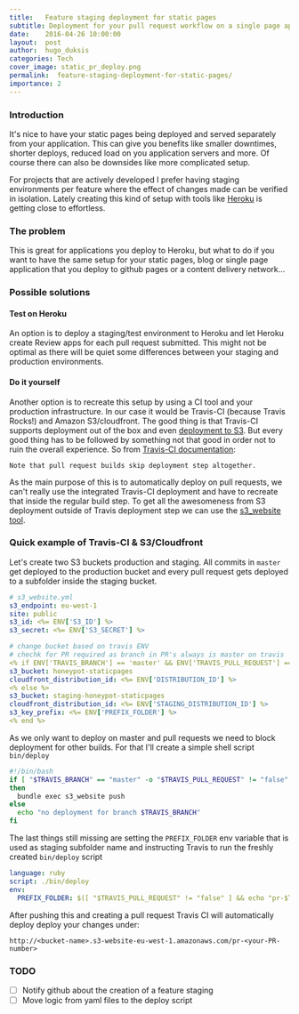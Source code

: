 ```yaml
---
title:   Feature staging deployment for static pages
subtitle: Deployment for your pull request workflow on a single page application project
date:    2016-04-26 10:00:00
layout:  post
author:  hugo_duksis
categories: Tech
cover_image: static_pr_deploy.png
permalink:  feature-staging-deployment-for-static-pages/
importance: 2
---
```


### Introduction

It's nice to have your static pages being deployed and served separately
from your application. This can give you benefits like smaller downtimes,
shorter deploys, reduced load on you application servers and more.
Of course there can also be downsides like more complicated setup.


For projects that are actively developed I prefer having staging environments
per feature where the effect of changes made can be verified in isolation.
Lately creating this kind of setup with tools like [Heroku][1]
is getting close to effortless.


### The problem

This is great for applications you deploy to Heroku, but what to do if
you want to have the same setup for your static pages, blog or single page
application that you deploy to github pages or a content delivery network...


### Possible solutions

#### Test on Heroku

An option is to deploy a staging/test environment to Heroku and let Heroku
create Review apps for each pull request submitted. This might not be optimal
as there will be quiet some differences between your staging and production
environments.


#### Do it yourself

Another option is to recreate this setup by using a CI tool and your production
infrastructure. In our case it would be Travis-CI (because Travis Rocks!) and
Amazon S3/cloudfront. The good thing is that Travis-CI supports deployment
out of the box and even [deployment to S3][2]. But every good thing has to be
followed by something not that good in order not to ruin the overall experience.
So from [Travis-CI documentation][3]:

```
Note that pull request builds skip deployment step altogether.
```

As the main purpose of this is to automatically deploy on pull requests, we can't
really use the integrated Travis-CI deployment and have to recreate that inside
the regular build step. To get all the awesomeness from S3 deployment outside
of Travis deployment step we can use the [s3_website tool][4].


### Quick example of Travis-CI & S3/Cloudfront

Let's create two S3 buckets production and staging. All commits in `master` get
deployed to the production bucket and every pull request gets deployed to a
subfolder inside the staging bucket.

```yaml
# s3_website.yml
s3_endpoint: eu-west-1
site: public
s3_id: <%= ENV['S3_ID'] %>
s3_secret: <%= ENV['S3_SECRET'] %>

# change bucket based on travis ENV
# chechk for PR required as branch in PR's always is master on travis
<% if ENV['TRAVIS_BRANCH'] == 'master' && ENV['TRAVIS_PULL_REQUEST'] == 'false' %>
s3_bucket: honeypot-staticpages
cloudfront_distribution_id: <%= ENV['DISTRIBUTION_ID'] %>
<% else %>
s3_bucket: staging-honeypot-staticpages
cloudfront_distribution_id: <%= ENV['STAGING_DISTRIBUTION_ID'] %>
s3_key_prefix: <%= ENV['PREFIX_FOLDER'] %>
<% end %>
```

As we only want to deploy on master and pull requests we need to block deployment
for other builds. For that I'll create a simple shell script `bin/deploy`

```bash
#!/bin/bash
if [ "$TRAVIS_BRANCH" == "master" -o "$TRAVIS_PULL_REQUEST" != "false" ]
then
  bundle exec s3_website push
else
  echo "no deployment for branch $TRAVIS_BRANCH"
fi
```

The last things still missing are setting the `PREFIX_FOLDER` env variable that is
used as staging subfolder name and instructing Travis to run the freshly created
`bin/deploy` script

```yaml
language: ruby
script: ./bin/deploy
env:
  PREFIX_FOLDER: $([ "$TRAVIS_PULL_REQUEST" != "false" ] && echo "pr-$TRAVIS_PULL_REQUEST")
```

After pushing this and creating a pull request Travis CI will automatically deploy
deploy your changes under:

```
http://<bucket-name>.s3-website-eu-west-1.amazonaws.com/pr-<your-PR-number>
```

### TODO

- [ ] Notify github about the creation of a feature staging
- [ ] Move logic from yaml files to the deploy script

[1]: https://devcenter.heroku.com/articles/github-integration-review-apps "Heroku Rewiev apps"
[2]: https://docs.travis-ci.com/user/deployment/s3 "Travis CI deployment to S3"
[3]: https://docs.travis-ci.com/user/deployment/#Pull-Requests "Travis CI deployment on PR"
[4]: https://github.com/laurilehmijoki/s3_website "Manage an S3 website"
